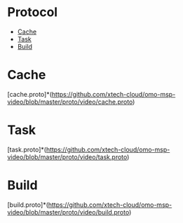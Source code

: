 
# Protocol

- [Cache](#Cache)
- [Task](#Task)
- [Build](#Build)

# Cache

[cache.proto]*(https://github.com/xtech-cloud/omo-msp-video/blob/master/proto/video/cache.proto)

# Task

[task.proto]*(https://github.com/xtech-cloud/omo-msp-video/blob/master/proto/video/task.proto)

# Build

[build.proto]*(https://github.com/xtech-cloud/omo-msp-video/blob/master/proto/video/build.proto)
